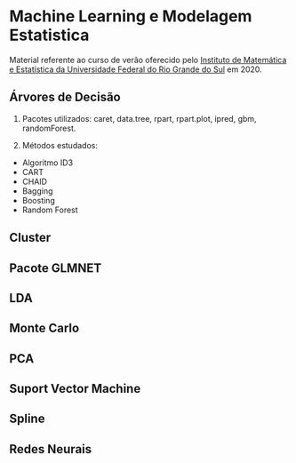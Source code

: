 # Machine Learning e Modelagem Estatistica

Material referente ao curso de verão oferecido pelo [Instituto de Matemática e Estatística da Universidade Federal do 
Rio Grande do Sul](https://www.ufrgs.br/ime/departamentos/estatistica/) em 2020.

## Árvores de Decisão

1. Pacotes utilizados: caret, data.tree, rpart, rpart.plot, ipred, gbm, randomForest.

2. Métodos estudados:

  * Algoritmo ID3
  * CART
  * CHAID
  * Bagging
  * Boosting
  * Random Forest

## Cluster

## Pacote GLMNET


## LDA

## Monte Carlo

## PCA

## Suport Vector Machine

## Spline

## Redes Neurais
